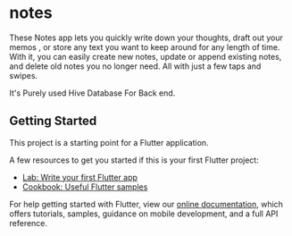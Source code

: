 # notes

These Notes app lets you quickly write down your thoughts, draft out your memos , or store any text you want to keep around for any length of
time. With it, you can easily create new notes, update or append existing notes, and delete old notes you no longer need. All with just a few taps and
swipes. 

It's Purely used Hive Database For Back end.

## Getting Started

This project is a starting point for a Flutter application.

A few resources to get you started if this is your first Flutter project:

- [Lab: Write your first Flutter app](https://flutter.dev/docs/get-started/codelab)
- [Cookbook: Useful Flutter samples](https://flutter.dev/docs/cookbook)

For help getting started with Flutter, view our
[online documentation](https://flutter.dev/docs), which offers tutorials,
samples, guidance on mobile development, and a full API reference.
